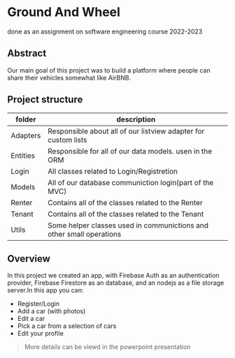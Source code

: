 # Ground And Wheel
 done as an assignment on software engineering  course 2022-2023
 
## Abstract
Our main goal of this project was to build a platform where people can share their vehicles 
somewhat like AirBNB.

## Project structure
|folder|description |
|-|-|
|Adapters| Responsible about all of our listview adapter for custom lists|
|Entities| Responsible for all of our data models. usen in the ORM|
|Login|All classes related to Login/Registretion|
|Models|All of our database communiction login(part of the MVC)|
|Renter|Contains all of the classes related to the Renter|
|Tenant|Contains all of the classes related to the Tenant|
|Utils| Some helper classes used in communictions and other small operations|

## Overview
In this project we created an app, with Firebase Auth as an authentication provider, Firebase Firestore as an database, and an nodejs as a file storage server.In this app you can:
- Register/Login
- Add a car (with photos)
- Edit a car
- Pick a car from a selection of cars
- Edit your profile

 > More details can be viewd in the powerpoint presentation


 
